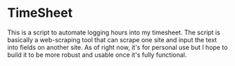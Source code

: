 # TimeSheet
This is a script to automate logging hours into my timesheet. The script is basically a web-scraping tool that can scrape one site and input the text into fields on another site. As of right now, it's for personal use but I hope to build it to be more robust and usable once it's fully functional.
